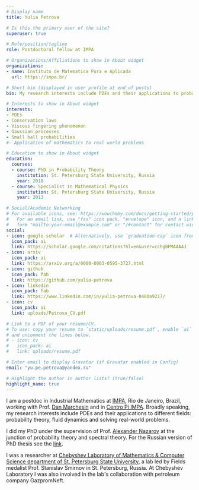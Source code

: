 ```yaml
---
# Display name
title: Yulia Petrova

# Is this the primary user of the site?
superuser: true

# Role/position/tagline
role: Postdoctoral fellow at IMPA

# Organizations/Affiliations to show in About widget
organizations:
- name: Instituto de Matematica Pura e Aplicada
  url: https://impa.br/

# Short bio (displayed in user profile at end of posts)
bio: My research interests include PDEs and their applications to probability theory, fluid dynamics and applications.

# Interests to show in About widget
interests:
- PDEs 
- Conservation laws
- Viscous fingering phenomenon
- Gaussian processes 
- Small ball probabilities
#- Application of mathematics to real world problems

# Education to show in About widget
education:
  courses:
  - course: PhD in Probability Theory
    institution: St. Petersburg State University, Russia
    year: 2018
  - course: Specialist in Mathematical Physics
    institution: St. Petersburg State University, Russia
    year: 2013

# Social/Academic Networking
# For available icons, see: https://wowchemy.com/docs/getting-started/page-builder/#icons
#   For an email link, use "fas" icon pack, "envelope" icon, and a link in the
#   form "mailto:your-email@example.com" or "/#contact" for contact widget.
social:
- icon: google-scholar  # Alternatively, use `graduation-cap` icon from `fas` icon pack
  icon_pack: ai
  link: https://scholar.google.com/citations?hl=en&user=cchgBPMAAAAJ
- icon: arxiv
  icon_pack: ai
  link: https://arxiv.org/a/0000-0003-0595-3727.html
- icon: github
  icon_pack: fab
  link: https://github.com/yulia-petrova
- icon: linkedin
  icon_pack: fab
  link: https://www.linkedin.com/in/yulia-petrova-8480a9217/
- icon: cv
  icon_pack: ai
  link: uploads/Petrova_CV.pdf

# Link to a PDF of your resume/CV.
# To use: copy your resume to `static/uploads/resume.pdf`, enable `ai` icons in `params.toml`, 
# and uncomment the lines below.
# - icon: cv
#   icon_pack: ai
#   link: uploads/resume.pdf

# Enter email to display Gravatar (if Gravatar enabled in Config)
email: "yu.pe.petrova@yandex.ru"

# Highlight the author in author lists? (true/false)
highlight_name: true
---
```


I am a postdoc in Industrial Mathematics at [IMPA](https://impa.br/), Rio de Janeiro, Brazil, working with Prof. [Dan Marchesin](https://web.archive.org/web/20210815113601/https://marchesi.impa.br/Home) and in [Centro Pi IMPA](https://centropi.impa.br/). Broadly speaking, my research interests include PDEs and their applications to different fields: probability theory, fluid dynamics and solving real-world problems.

I did my PhD under the supervision of Prof. [Alexander Nazarov](https://www.researchgate.net/scientific-contributions/Alexander-I-Nazarov-53574797) at the junction of probability theory and spectral theory. For the Russian version of PhD thesis see the [link](https://www.pdmi.ras.ru/pdmi/system/files/dissertations/dissertation_PETROVA_2018-07-09.pdf).

I was a researcher at [Chebyshev Laboratory of Mathematics & Computer Science department of St. Petersburg State University](https://chebyshev.spbu.ru/), a lab led by Fields medalist Prof. Stanislav Smirnov in St. Petersburg, Russia. At Chebyshev Laboratory I was also involved in the lab's collaboration with petroleum company GazpromNeft.

<!--
{{< icon name="download" pack="fas" >}} Download my {{< staticref "uploads/demo_resume.pdf" "newtab" >}}resumé{{< /staticref >}}.
-->
